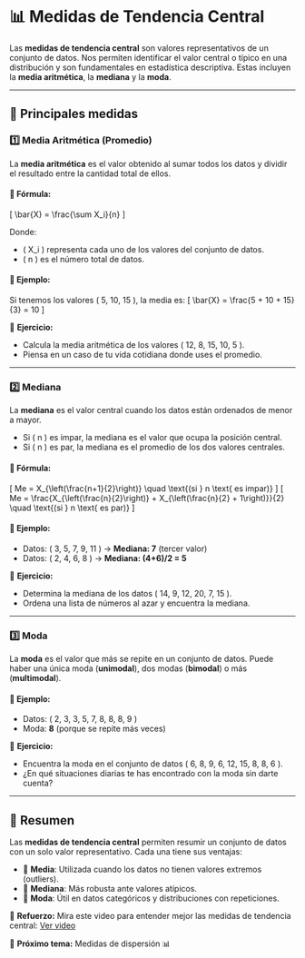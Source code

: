# 📊 Medidas de Tendencia Central

Las **medidas de tendencia central** son valores representativos de un conjunto de datos. Nos permiten identificar el valor central o típico en una distribución y son fundamentales en estadística descriptiva. Estas incluyen la **media aritmética**, la **mediana** y la **moda**.

---

## 📌 Principales medidas

### 1️⃣ Media Aritmética (Promedio)
La **media aritmética** es el valor obtenido al sumar todos los datos y dividir el resultado entre la cantidad total de ellos.

#### 📌 Fórmula:
\[
\bar{X} = \frac{\sum X_i}{n}
\]

Donde:
- \( X_i \) representa cada uno de los valores del conjunto de datos.
- \( n \) es el número total de datos.

#### 📌 Ejemplo:
Si tenemos los valores \( 5, 10, 15 \), la media es:
\[
\bar{X} = \frac{5 + 10 + 15}{3} = 10
\]

📝 **Ejercicio:**
- Calcula la media aritmética de los valores \( 12, 8, 15, 10, 5 \).
- Piensa en un caso de tu vida cotidiana donde uses el promedio.

---

### 2️⃣ Mediana
La **mediana** es el valor central cuando los datos están ordenados de menor a mayor.

- Si \( n \) es impar, la mediana es el valor que ocupa la posición central.
- Si \( n \) es par, la mediana es el promedio de los dos valores centrales.

#### 📌 Fórmula:
\[
Me = X_{\left(\frac{n+1}{2}\right)} \quad \text{(si } n \text{ es impar)}
\]
\[
Me = \frac{X_{\left(\frac{n}{2}\right)} + X_{\left(\frac{n}{2} + 1\right)}}{2} \quad \text{(si } n \text{ es par)}
\]

#### 📌 Ejemplo:
- Datos: \( 3, 5, 7, 9, 11 \) → **Mediana: 7** (tercer valor)
- Datos: \( 2, 4, 6, 8 \) → **Mediana: (4+6)/2 = 5**

📝 **Ejercicio:**
- Determina la mediana de los datos \( 14, 9, 12, 20, 7, 15 \).
- Ordena una lista de números al azar y encuentra la mediana.

---

### 3️⃣ Moda
La **moda** es el valor que más se repite en un conjunto de datos. Puede haber una única moda (**unimodal**), dos modas (**bimodal**) o más (**multimodal**).

#### 📌 Ejemplo:
- Datos: \( 2, 3, 3, 5, 7, 8, 8, 8, 9 \)
- Moda: **8** (porque se repite más veces)

📝 **Ejercicio:**
- Encuentra la moda en el conjunto de datos \( 6, 8, 9, 6, 12, 15, 8, 8, 6 \).
- ¿En qué situaciones diarias te has encontrado con la moda sin darte cuenta?

---

## 📝 Resumen
Las **medidas de tendencia central** permiten resumir un conjunto de datos con un solo valor representativo. Cada una tiene sus ventajas:
- 📌 **Media**: Utilizada cuando los datos no tienen valores extremos (outliers).
- 📌 **Mediana**: Más robusta ante valores atípicos.
- 📌 **Moda**: Útil en datos categóricos y distribuciones con repeticiones.

🎥 **Refuerzo:** Mira este video para entender mejor las medidas de tendencia central: [Ver video](https://www.youtube.com/watch?v=0DA7Wtz1ddg)

📌 **Próximo tema:** Medidas de dispersión 📊
